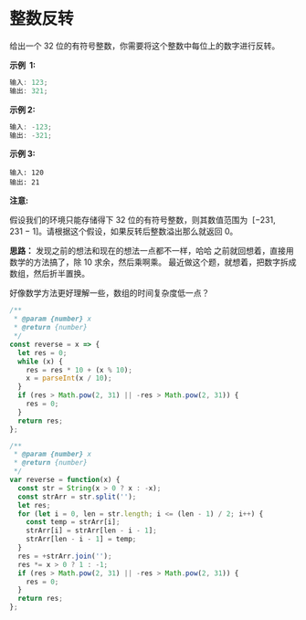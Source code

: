 # 整数反转

给出一个 32 位的有符号整数，你需要将这个整数中每位上的数字进行反转。

**示例  1:**

```js
输入: 123;
输出: 321;
```

**示例 2:**

```js
输入: -123;
输出: -321;
```

**示例 3:**

```
输入: 120
输出: 21
```

**注意:**

假设我们的环境只能存储得下 32 位的有符号整数，则其数值范围为  [−231,  231 − 1]。请根据这个假设，如果反转后整数溢出那么就返回 0。

**思路：**
发现之前的想法和现在的想法一点都不一样，哈哈
之前就回想着，直接用数学的方法搞了，除 10 求余，然后乘啊乘。
最近做这个题，就想着，把数字拆成数组，然后折半置换。

好像数学方法更好理解一些，数组的时间复杂度低一点？

```js
/**
 * @param {number} x
 * @return {number}
 */
const reverse = x => {
  let res = 0;
  while (x) {
    res = res * 10 + (x % 10);
    x = parseInt(x / 10);
  }
  if (res > Math.pow(2, 31) || -res > Math.pow(2, 31)) {
    res = 0;
  }
  return res;
};
```

```js
/**
 * @param {number} x
 * @return {number}
 */
var reverse = function(x) {
  const str = String(x > 0 ? x : -x);
  const strArr = str.split('');
  let res;
  for (let i = 0, len = str.length; i <= (len - 1) / 2; i++) {
    const temp = strArr[i];
    strArr[i] = strArr[len - i - 1];
    strArr[len - i - 1] = temp;
  }
  res = +strArr.join('');
  res *= x > 0 ? 1 : -1;
  if (res > Math.pow(2, 31) || -res > Math.pow(2, 31)) {
    res = 0;
  }
  return res;
};
```
